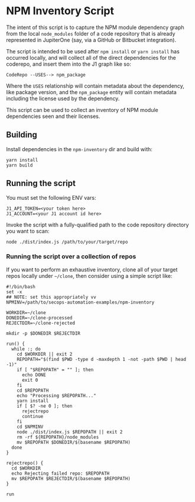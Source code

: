 # NPM Inventory Script

The intent of this script is to capture the NPM module dependency graph from the local `node_modules` folder of a code repository that is already represented in JupiterOne (say, via a GitHub or Bitbucket integration).

The script is intended to be used after `npm install` or `yarn install` has occurred locally, and will collect all of the direct dependencies for the coderepo, and insert them into the J1 graph like so:

```
CodeRepo --USES--> npm_package
```

Where the `USES` relationship will contain metadata about the dependency, like package version, and the `npm_package` entity will contain metadata including the license used by the dependency.

This script can be used to collect an inventory of NPM module dependencies seen and their licenses.

## Building

Install dependencies in the `npm-inventory` dir and build with:

```
yarn install
yarn build
```

## Running the script

You must set the following ENV vars:

```
J1_API_TOKEN=<your token here>
J1_ACCOUNT=<your J1 account id here>
```

Invoke the script with a fully-qualified path to the code repository directory you want to scan:

```
node ./dist/index.js /path/to/your/target/repo
```

### Running the script over a collection of repos

If you want to perform an exhaustive inventory, clone all of your target repos locally under `~/clone`, then consider using a simple script like:

```
#!/bin/bash
set -x
## NOTE: set this appropriately vv
NPMINV=/path/to/secops-automation-examples/npm-inventory

WORKDIR=~/clone
DONEDIR=~/clone-processed
REJECTDIR=~/clone-rejected

mkdir -p $DONEDIR $REJECTDIR

run() {
  while :; do
    cd $WORKDIR || exit 2
    REPOPATH="$(find $PWD -type d -maxdepth 1 -not -path $PWD | head -1)"
    if [ "$REPOPATH" = "" ]; then
      echo DONE
      exit 0
    fi
    cd $REPOPATH
    echo "Processing $REPOPATH..."
    yarn install
    if [ $? -ne 0 ]; then
      rejectrepo
      continue
    fi
    cd $NPMINV
    node ./dist/index.js $REPOPATH || exit 2
    rm -rf ${REPOPATH}/node_modules
    mv $REPOPATH $DONEDIR/$(basename $REPOPATH)
  done
}

rejectrepo() {
  cd $WORKDIR
  echo Rejecting failed repo: $REPOPATH
  mv $REPOPATH $REJECTDIR/$(basename $REPOPATH)
}

run
```
